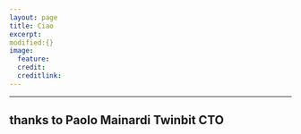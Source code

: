 ```yaml
---
layout: page
title: Ciao
excerpt: 
modified:{} 
image:
  feature: 
  credit: 
  creditlink: 
---
```


---
thanks to Paolo Mainardi Twinbit CTO 
---






